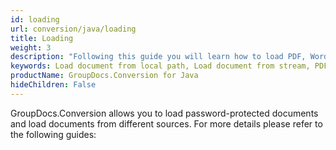 ```yaml
---
id: loading
url: conversion/java/loading
title: Loading
weight: 3
description: "Following this guide you will learn how to load PDF, Word, Excel, PowerPoint documents by local file path, stream or third-party storage for further processing with GroupDocs.Conversion for Java API."
keywords: Load document from local path, Load document from stream, PDF, Word, Excel, PowerPoint
productName: GroupDocs.Conversion for Java
hideChildren: False
---
```

GroupDocs.Conversion allows you to load password-protected documents and load documents from different sources. For more details please refer to the following guides:
